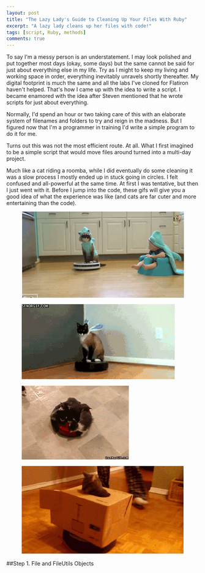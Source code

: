 ```yaml
---
layout: post
title: "The Lazy Lady's Guide to Cleaning Up Your Files With Ruby"
excerpt: "A lazy lady cleans up her files with code!"
tags: [script, Ruby, methods]
comments: true
---
```


To say I'm a messy person is an understatement. I may look polished and put together most days (okay, some days) but the same cannot be said for just about everything else in my life. Try as I might to keep my living and working space in order, everything inevitably unravels shortly thereafter. My digital footprint is much the same and all the labs I've cloned for Flatiron haven't helped. That's how I came up with the idea to write a script. I became enamored with the idea after Steven mentioned that he wrote scripts for just about everything. 

Normally, I'd spend an hour or two taking care of this with an elaborate system of filenames and folders to try and reign in the madness. But I figured now that I'm a programmer in training I'd write a simple program to do it for me. 

Turns out this was not the most efficient route. At all. What I first imagined to be a simple script that would move files around turned into a multi-day project. 


Much like a cat riding a roomba, while I did eventually do some cleaning it was a slow process I mostly ended up in stuck going in circles. I felt confused and all-powerful at the same time. At first I was tentative, but then I just went with it. Before I jump into the code, these gifs will give you a good idea of what the experience was like (and cats are far cuter and more entertaining than the code).

<figure>
 <img src="/images/cat-riding-roomba.gif" alt="cat riding a roomba in a shark costume">
</figure>
<figure>
 <img src="/images/cat-riding-roomba-2.gif" alt="cat riding a roomba">
</figure>
<figure>
 <img src="/images/cat-riding-roomba-3.gif" alt="a bunch of kittens riding on a roomba">
</figure>
<figure>
 <img src="/images/cat-riding-roomba-4.gif" alt="cat in box riding a roomba">
</figure>

##Step 1. File and FileUtils Objects
